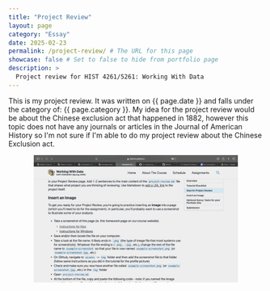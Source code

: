 ```yaml
---
title: "Project Review"
layout: page
category: "Essay"
date: 2025-02-23
permalink: /project-review/ # The URL for this page
showcase: false # Set to false to hide from portfolio page
description: >
  Project review for HIST 4261/5261: Working With Data
---
```


This is my project review. It was written on {{ page.date }} and falls under the category of: {{ page.category }}.
My idea for the project review would be about the Chinese exclusion act that happened in 1882, however this topic does not have any journals or articles in the Journal of American History so I'm not sure if I'm able to do my project review about the Chinese Exclusion act. 


<div align="center">
  <p><img src="/assets/img/example-screenshot.png" style="width: 80%;" /></p>
</div>
